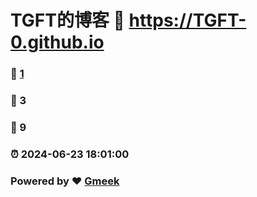 # TGFT的博客 :link: https://TGFT-0.github.io 
### :page_facing_up: [1](https://TGFT-0.github.io/tag.html) 
### :speech_balloon: 3 
### :hibiscus: 9 
### :alarm_clock: 2024-06-23 18:01:00 
### Powered by :heart: [Gmeek](https://github.com/Meekdai/Gmeek)
